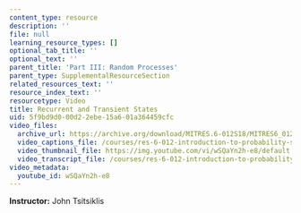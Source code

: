 ```yaml
---
content_type: resource
description: ''
file: null
learning_resource_types: []
optional_tab_title: ''
optional_text: ''
parent_title: 'Part III: Random Processes'
parent_type: SupplementalResourceSection
related_resources_text: ''
resource_index_text: ''
resourcetype: Video
title: Recurrent and Transient States
uid: 5f9bd9d0-00d2-2ebe-15a6-01a364459cfc
video_files:
  archive_url: https://archive.org/download/MITRES.6-012S18/MITRES6_012S18_L24-08_300k.mp4
  video_captions_file: /courses/res-6-012-introduction-to-probability-spring-2018/2cb348d35f6057f5aa6c6ba50eaf88b5_wSQaYn2h-e8.vtt
  video_thumbnail_file: https://img.youtube.com/vi/wSQaYn2h-e8/default.jpg
  video_transcript_file: /courses/res-6-012-introduction-to-probability-spring-2018/00f12e78786a8a8d3e0b89e99ccf8380_wSQaYn2h-e8.pdf
video_metadata:
  youtube_id: wSQaYn2h-e8
---
```


**Instructor:** John Tsitsiklis
